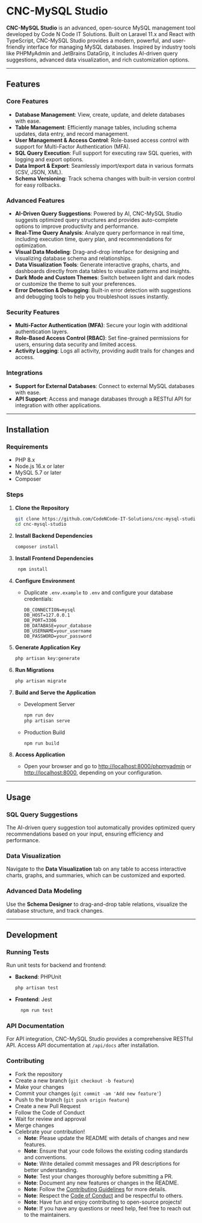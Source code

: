 # CNC-MySQL Studio

**CNC-MySQL Studio** is an advanced, open-source MySQL management tool developed by Code N Code IT Solutions. Built on Laravel 11.x and React with TypeScript, CNC-MySQL Studio provides a modern, powerful, and user-friendly interface for managing MySQL databases. Inspired by industry tools like PHPMyAdmin and JetBrains DataGrip, it includes AI-driven query suggestions, advanced data visualization, and rich customization options.

---

## Features

### Core Features
- **Database Management**: View, create, update, and delete databases with ease.
- **Table Management**: Efficiently manage tables, including schema updates, data entry, and record management.
- **User Management & Access Control**: Role-based access control with support for Multi-Factor Authentication (MFA).
- **SQL Query Execution**: Full support for executing raw SQL queries, with logging and export options.
- **Data Import & Export**: Seamlessly import/export data in various formats (CSV, JSON, XML).
- **Schema Versioning**: Track schema changes with built-in version control for easy rollbacks.

### Advanced Features
- **AI-Driven Query Suggestions**: Powered by AI, CNC-MySQL Studio suggests optimized query structures and provides auto-complete options to improve productivity and performance.
- **Real-Time Query Analysis**: Analyze query performance in real time, including execution time, query plan, and recommendations for optimization.
- **Visual Data Modeling**: Drag-and-drop interface for designing and visualizing database schema and relationships.
- **Data Visualization Tools**: Generate interactive graphs, charts, and dashboards directly from data tables to visualize patterns and insights.
- **Dark Mode and Custom Themes**: Switch between light and dark modes or customize the theme to suit your preferences.
- **Error Detection & Debugging**: Built-in error detection with suggestions and debugging tools to help you troubleshoot issues instantly.

### Security Features
- **Multi-Factor Authentication (MFA)**: Secure your login with additional authentication layers.
- **Role-Based Access Control (RBAC)**: Set fine-grained permissions for users, ensuring data security and limited access.
- **Activity Logging**: Logs all activity, providing audit trails for changes and access.

### Integrations
- **Support for External Databases**: Connect to external MySQL databases with ease.
- **API Support**: Access and manage databases through a RESTful API for integration with other applications.

---

## Installation

### Requirements
- PHP 8.x
- Node.js 16.x or later
- MySQL 5.7 or later
- Composer

### Steps

1. **Clone the Repository**
   ```bash
   git clone https://github.com/CodeNCode-IT-Solutions/cnc-mysql-studio.git
   cd cnc-mysql-studio
2. **Install Backend Dependencies**
   ```bash
   composer install
3. **Install Frontend Dependencies**
   ```bash
    npm install
4. **Configure Environment**
    - Duplicate `.env.example` to `.env` and configure your database credentials:
      ```plaintext
      DB_CONNECTION=mysql
      DB_HOST=127.0.0.1
      DB_PORT=3306
      DB_DATABASE=your_database
      DB_USERNAME=your_username
      DB_PASSWORD=your_password
      ```
5. **Generate Application Key**
    ```bash
    php artisan key:generate
6. **Run Migrations**
   ```bash
   php artisan migrate

7. **Build and Serve the Application**
    - Development Server
      ```bash
      npm run dev
      php artisan serve
      ```
    - Production Build
      ```bash
      npm run build
      ```

8. **Access Application**
    - Open your browser and go to [http://localhost:8000/phpmyadmin](http://localhost:8000/phpmyadmin) or [http://localhost:8000](http://localhost:8000), depending on your configuration.
---

## Usage

### SQL Query Suggestions
The AI-driven query suggestion tool automatically provides optimized query recommendations based on your input, ensuring efficiency and performance.

### Data Visualization
Navigate to the **Data Visualization** tab on any table to access interactive charts, graphs, and summaries, which can be customized and exported.

### Advanced Data Modeling
Use the **Schema Designer** to drag-and-drop table relations, visualize the database structure, and track changes.

---

## Development

### Running Tests
Run unit tests for backend and frontend:
- **Backend**: PHPUnit
  ```bash
  php artisan test

- **Frontend**: Jest
  ```bash
    npm run test

### API Documentation
For API integration, CNC-MySQL Studio provides a comprehensive RESTful API. Access API documentation at `/api/docs` after installation.

### Contributing
- Fork the repository
- Create a new branch (`git checkout -b feature`)
- Make your changes
- Commit your changes (`git commit -am 'Add new feature'`)
- Push to the branch (`git push origin feature`)
- Create a new Pull Request
- Follow the Code of Conduct
- Wait for review and approval
- Merge changes
- Celebrate your contribution!
  - **Note**: Please update the README with details of changes and new features.
  - **Note**: Ensure that your code follows the existing coding standards and conventions.
  - **Note**: Write detailed commit messages and PR descriptions for better understanding.
  - **Note**: Test your changes thoroughly before submitting a PR.
  - **Note**: Document any new features or changes in the README.
  - **Note**: Follow the [Contributing Guidelines](CONTRIBUTING.md) for more details.
  - **Note**: Respect the [Code of Conduct](CODE_OF_CONDUCT.md) and be respectful to others.
  - **Note**: Have fun and enjoy contributing to open-source projects!
  - **Note**: If you have any questions or need help, feel free to reach out to the maintainers.

